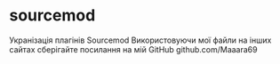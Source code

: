 # sourcemod
Укранізація плагінів Sourcemod
Використовуючи мої файли на інших сайтах сберігайте посилання на мій GitHub
                                                                     github.com/Maaara69
